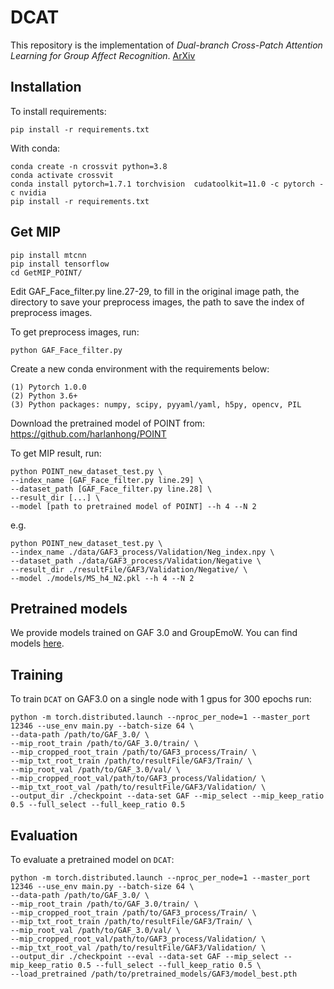 # DCAT
This repository is the implementation of *Dual-branch Cross-Patch Attention Learning for Group Affect Recognition*. [ArXiv](https://arxiv.org/abs/2212.07055)

## Installation

To install requirements:

```setup
pip install -r requirements.txt
```

With conda:

```
conda create -n crossvit python=3.8
conda activate crossvit
conda install pytorch=1.7.1 torchvision  cudatoolkit=11.0 -c pytorch -c nvidia
pip install -r requirements.txt
```

## Get MIP

```
pip install mtcnn
pip install tensorflow
cd GetMIP_POINT/
```

Edit GAF_Face_filter.py line.27-29, to fill in the original image path, the directory to save your preprocess images, the path to save the index of preprocess images.

To get preprocess images, run:
```shell script
python GAF_Face_filter.py
```

Create a new conda environment with the requirements below:
```
(1) Pytorch 1.0.0
(2) Python 3.6+
(3) Python packages: numpy, scipy, pyyaml/yaml, h5py, opencv, PIL
```

Download the pretrained model of POINT from: https://github.com/harlanhong/POINT

To get MIP result, run:
```shell script
python POINT_new_dataset_test.py \
--index_name [GAF_Face_filter.py line.29] \
--dataset_path [GAF_Face_filter.py line.28] \
--result_dir [...] \
--model [path to pretrained model of POINT] --h 4 --N 2
```
e.g.
```shell script
python POINT_new_dataset_test.py \
--index_name ./data/GAF3_process/Validation/Neg_index.npy \
--dataset_path ./data/GAF3_process/Validation/Negative \
--result_dir ./resultFile/GAF3/Validation/Negative/ \
--model ./models/MS_h4_N2.pkl --h 4 --N 2
```




## Pretrained models
We provide models trained on GAF 3.0 and GroupEmoW. You can find models [here](https://drive.google.com/drive/folders/1-qFKcqDHCaGP1HIMfueXZTlrZ12O1scA?usp=sharing).




## Training

To train `DCAT` on GAF3.0 on a single node with 1 gpus for 300 epochs run:

```shell script
python -m torch.distributed.launch --nproc_per_node=1 --master_port 12346 --use_env main.py --batch-size 64 \
--data-path /path/to/GAF_3.0/ \
--mip_root_train /path/to/GAF_3.0/train/ \
--mip_cropped_root_train /path/to/GAF3_process/Train/ \
--mip_txt_root_train /path/to/resultFile/GAF3/Train/ \
--mip_root_val /path/to/GAF_3.0/val/ \
--mip_cropped_root_val/path/to/GAF3_process/Validation/ \
--mip_txt_root_val /path/to/resultFile/GAF3/Validation/ \
--output_dir ./checkpoint --data-set GAF --mip_select --mip_keep_ratio 0.5 --full_select --full_keep_ratio 0.5
```


## Evaluation

To evaluate a pretrained model on `DCAT`:

```shell script
python -m torch.distributed.launch --nproc_per_node=1 --master_port 12346 --use_env main.py --batch-size 64 \
--data-path /path/to/GAF_3.0/ \
--mip_root_train /path/to/GAF_3.0/train/ \
--mip_cropped_root_train /path/to/GAF3_process/Train/ \
--mip_txt_root_train /path/to/resultFile/GAF3/Train/ \
--mip_root_val /path/to/GAF_3.0/val/ \
--mip_cropped_root_val/path/to/GAF3_process/Validation/ \
--mip_txt_root_val /path/to/resultFile/GAF3/Validation/ \
--output_dir ./checkpoint --eval --data-set GAF --mip_select --mip_keep_ratio 0.5 --full_select --full_keep_ratio 0.5 \
--load_pretrained /path/to/pretrained_models/GAF3/model_best.pth
```

